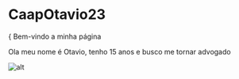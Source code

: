 # CaapOtavio23
{ Bem-vindo a minha página

Ola meu nome é Otavio, tenho 15 anos e busco me tornar advogado




![alt](https://media.tenor.com/KWyFgVll7GgAAAAd/whatsapp-fire.gif)
